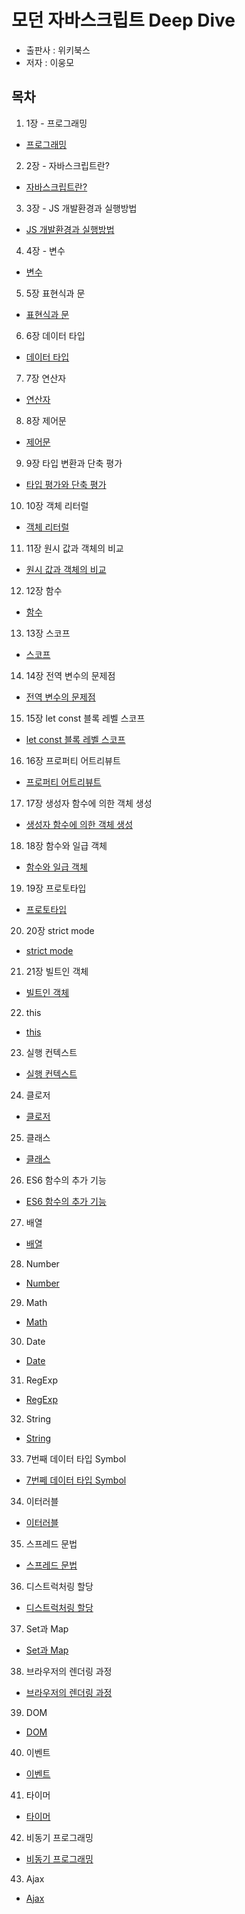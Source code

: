 # 모던 자바스크립트 Deep Dive

- 출판사 : 위키북스
- 저자 : 이웅모

## 목차

1. 1장 - 프로그래밍

- [프로그래밍](./ch01_프로그래밍/README.md)

2. 2장 - 자바스크립트란?

- [자바스크립트란?](./ch02_JavScript/README.md)

3. 3장 - JS 개발환경과 실행방법

- [JS 개발환경과 실행방법]('./../ch03_JS_개발환경과실행방법/README.md)

4. 4장 - 변수

- [변수](./ch04_변수/README.md)

5. 5장 표현식과 문

- [표현식과 문]('./../ch05_표현식과_문/README.md)

6. 6장 데이터 타입

- [데이터 타입]('./../ch06_데이터_타입/README.md)

7. 7장 연산자

- [연산자]('./../ch07_연산자/README.md)

8. 8장 제어문

- [제어문]('./../ch08_제어문/README.md)

9. 9장 타입 변환과 단축 평가

- [타입 평가와 단축 평가](./ch09_타입_변환과_단축_평가/README.md)

10. 10장 객체 리터럴

- [객체 리터럴](./ch10_객체_리터럴/README.md)

11. 11장 원시 값과 객체의 비교

- [원시 값과 객체의 비교](./ch11_원시_값과_객체의_비교/README.md)

12. 12장 함수

- [함수](ch12_함수/README.md)

13. 13장 스코프

- [스코프](ch13_스코프/README.md)

14. 14장 전역 변수의 문제점

- [전역 변수의 문제점](./ch14_전역_변수의_문제점/README.md)

15. 15장 let const 블록 레벨 스코프

- [let const 블록 레벨 스코프](ch15_let_const_블록_레벨_스코프/README.md)

16. 16장 프로퍼티 어트리뷰트

- [프로퍼티 어트리뷰트](ch16_프로퍼티_어트리뷰트/README.md)

17. 17장 생성자 함수에 의한 객체 생성

- [생성자 함수에 의한 객체 생성](ch17_생성자_함수에_의한_객체_생성/README.md)

18. 18장 함수와 일급 객체

- [함수와 일급 객체](ch18_함수와_일급_객체/README.md)

19. 19장 프로토타입

- [프로토타입](ch19_프로토타입/README.md)

20. 20장 strict mode

- [strict mode](ch20_strict_mode/README.md)

21. 21장 빌트인 객체

- [빌트인 객체](ch21_빌트인_객체/README.md)

22. this

- [this](ch22_this/README.md)

23. 실행 컨텍스트

- [실행 컨텍스트](ch23_실행_컨텍스트/README.md)

24. 클로저

- [클로저](ch24_클로저/README.md)

25. 클래스

- [클래스](ch25_클래스/README.md)

26. ES6 함수의 추가 기능

- [ES6 함수의 추가 기능](ch26_ES6_함수의_추가_기능/README.md)

27. 배열

- [배열](ch27_배열/README.md)

28. Number

- [Number](ch28_Number/README.md)

29. Math

- [Math](ch29_Math/README.md)

30. Date

- [Date](ch30_Date/README.md)

31. RegExp

- [RegExp](ch31_RegExp/README.md)

32. String

- [String](ch32_String/README.md)

33. 7번째 데이터 타입 Symbol

- [7번쩨 데이터 타입 Symbol](ch33_7번째_데이터_타입_Symbol/README.md)

34. 이터러블

- [이터러블](ch34_이터러블/README.md)

35. 스프레드 문법

- [스프레드 문법](ch35_스프레드_문법/README.md)

36. 디스트럭처링 할당

- [디스트럭처링 할당](ch36_디스트럭처링_할당/README.md)

37. Set과 Map

- [Set과 Map](ch37_Set과_Map/README.md)

38. 브라우저의 렌더링 과정

- [브라우저의 렌더링 과정](ch38_브라우저의_렌더링_과정/README.md)

39. DOM

- [DOM](ch39_DOM/README.md)

40. 이벤트

- [이벤트](ch40_이벤트/README.md)

41. 타이머

- [타이머](ch41_타이머/README.md)

42. 비동기 프로그래밍

- [비동기 프로그래밍](ch42_비동기_프로그래밍/README.md)

43. Ajax

- [Ajax](ch43_Ajax/README.md)
